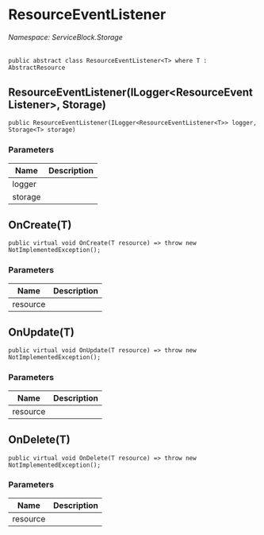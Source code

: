 ResourceEventListener
======
###### Namespace: ServiceBlock.Storage




```
public abstract class ResourceEventListener<T> where T : AbstractResource
```


ResourceEventListener(ILogger<ResourceEventListener<T>>, Storage<T>)
------

```
public ResourceEventListener(ILogger<ResourceEventListener<T>> logger, Storage<T> storage)
```
### Parameters
Name | Description
--- | ---
logger | 
storage | 





OnCreate(T)
------

```
public virtual void OnCreate(T resource) => throw new NotImplementedException();
```
### Parameters
Name | Description
--- | ---
resource | 




OnUpdate(T)
------

```
public virtual void OnUpdate(T resource) => throw new NotImplementedException();
```
### Parameters
Name | Description
--- | ---
resource | 




OnDelete(T)
------

```
public virtual void OnDelete(T resource) => throw new NotImplementedException();
```
### Parameters
Name | Description
--- | ---
resource | 




